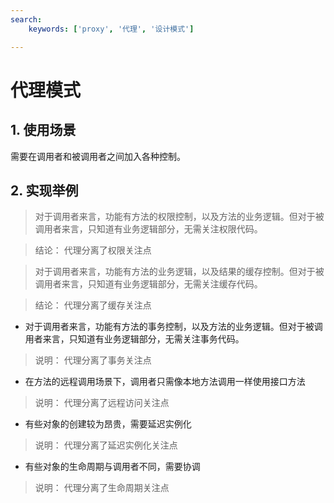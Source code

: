 ```yaml
---
search:
    keywords: ['proxy', '代理', '设计模式']

---
```



# 代理模式

## 1. 使用场景

需要在调用者和被调用者之间加入各种控制。

## 2. 实现举例

> 对于调用者来言，功能有方法的权限控制，以及方法的业务逻辑。但对于被调用者来言，只知道有业务逻辑部分，无需关注权限代码。

> 结论： 代理分离了权限关注点

> 对于调用者来言，功能有方法的业务逻辑，以及结果的缓存控制。但对于被调用者来言，只知道有业务逻辑部分，无需关注缓存代码。

> 结论： 代理分离了缓存关注点

* 对于调用者来言，功能有方法的事务控制，以及方法的业务逻辑。但对于被调用者来言，只知道有业务逻辑部分，无需关注事务代码。
> 说明： 代理分离了事务关注点

* 在方法的远程调用场景下，调用者只需像本地方法调用一样使用接口方法
> 说明： 代理分离了远程访问关注点

* 有些对象的创建较为昂贵，需要延迟实例化
> 说明： 代理分离了延迟实例化关注点

* 有些对象的生命周期与调用者不同，需要协调
> 说明： 代理分离了生命周期关注点


